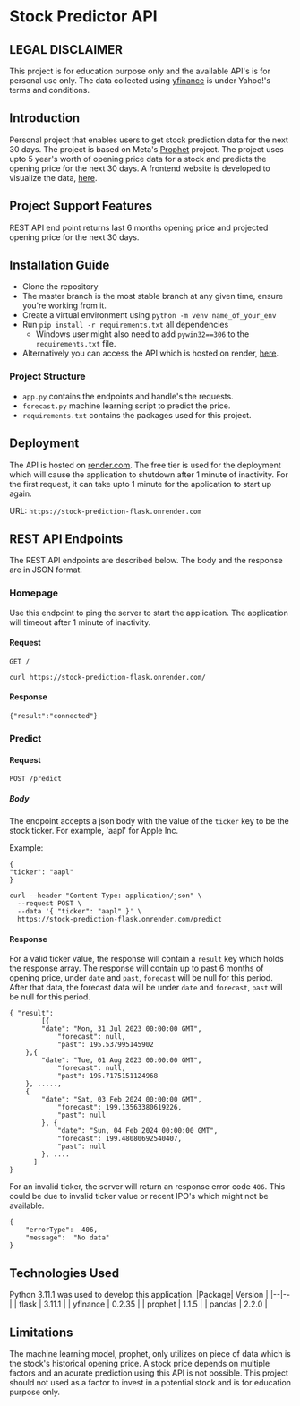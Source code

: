 # Stock Predictor API


## LEGAL DISCLAIMER
This project is for education purpose only and the available API's is for personal use only. The data collected using [yfinance](https://pypi.org/project/yfinance/) is under Yahoo!'s terms and conditions.

## Introduction
Personal project that enables users to get stock prediction data for the next 30 days. The project is based on Meta's [Prophet](https://facebook.github.io/prophet/) project. The project uses upto 5 year's worth of opening price data for a stock and predicts the opening price for the next 30 days. A frontend website is developed to visualize the data, [here](https://github.com/vasup86/Stock-Prediction-Website).

## Project Support Features
REST API end point returns last 6 months opening price and projected opening price for the next 30 days.

## Installation Guide  
* Clone the repository   
* The master branch is the most stable branch at any given time, ensure you're working from it.  
* Create a virtual environment using `python -m venv name_of_your_env` 
* Run `pip install -r requirements.txt` all dependencies 
	* Windows user might also need to add `pywin32==306` to the `requirements.txt` file.
* Alternatively you can access the API which is hosted on render, [here](https://stock-prediction-flask.onrender.com/).

### Project Structure
- `app.py` contains the endpoints and handle's the requests.
- `forecast.py` machine learning script to predict the price.
- `requirements.txt` contains the packages used for this project.

## Deployment

The API is hosted on [render.com](https://render.com/). The free tier is used for the deployment which will cause the application to shutdown after 1 minute of inactivity. For the first request, it can take upto 1 minute for the application to start up again. 

URL:  ``` https://stock-prediction-flask.onrender.com ```

## REST API Endpoints  
The REST API endpoints are described below. The body and the response are in JSON format.

### Homepage
Use this endpoint to ping the server to start the application. The application will timeout after 1 minute of inactivity.

#### Request

`GET /`

```
curl https://stock-prediction-flask.onrender.com/
```

#### Response

```
{"result":"connected"}
```

### Predict

#### Request

`POST /predict`

##### Body
The endpoint accepts a json body with the value of the `ticker` key to be the stock ticker.  For example, 'aapl' for Apple Inc. 

Example:
```
{
"ticker": "aapl" 
}
```


```
curl --header "Content-Type: application/json" \
  --request POST \
  --data '{ "ticker": "aapl" }' \
  https://stock-prediction-flask.onrender.com/predict
```

#### Response
For a valid ticker value, the response will contain  a `result` key which holds the response array. The response will contain up to past 6 months of opening price, under `date` and `past`, `forecast` will be null for this period. After that data, the forecast data will be under `date` and `forecast`, `past` will be null for this period.
```
{ "result": 
        [{
		"date": "Mon, 31 Jul 2023 00:00:00 GMT",
	        "forecast": null,
	        "past": 195.537995145902
	},{
		"date": "Tue, 01 Aug 2023 00:00:00 GMT",
	        "forecast": null,
	        "past": 195.7175151124968
	}, ....., 
	{ 
		"date": "Sat, 03 Feb 2024 00:00:00 GMT",
	        "forecast": 199.13563380619226,
	        "past": null
	    }, {
	        "date": "Sun, 04 Feb 2024 00:00:00 GMT",
	        "forecast": 199.48080692540407,
	        "past": null
	    }, ....
	  ]
}
```

For an invalid ticker, the server will return an response error code `406`. This could be due to invalid ticker value or recent IPO's which might not be available.
```
{
	"errorType":  406,
	"message":  "No data"
}
```

## Technologies Used
Python 3.11.1 was used to develop this application. 
|Package| Version |
|--|--|
| flask |  3.11.1 |
| yfinance | 0.2.35 |
| prophet | 1.1.5 |
| pandas | 2.2.0 |

## Limitations
The machine learning model, prophet, only utilizes on piece of data which is the stock's historical opening price. A stock price depends on multiple factors and an acurate prediction using this API is not possible. This project should not used as a factor to invest in a potential stock and is for education purpose only.